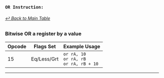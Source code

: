 ### `OR Instruction:`
###### [↩ Back to Main Table](../README.md)
### Bitwise OR a register by a value
| Opcode | Flags Set    | Example Usage |
|--------|-------------|---------------|
| 15     | Eq/Less/Grt | `or rA, 10` <br> `or rA, rB` <br> `or rA, rB + 10` |
---
